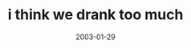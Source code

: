 ---
layout: base.njk
title : 'i think we drank too much' 
view_title : 'i think we drank too much' 
year : '2003' 
date : '2003-01-29' 
img_file : '/drawing/ithinkwedranktoomuch.png' 
html_file : 'ithinkwedranktoomuch' 
next_html : 'letsbuildamountain.html' 
year_order : '20' 
permalink : "title/{{html_file}}.html"
---